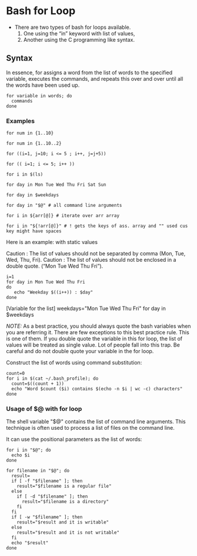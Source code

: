 # Bash for Loop
- There are two types of bash for loops available.
  1. One using the “in” keyword with list of values,
  2. Another using the C programming like syntax.

## Syntax
In essence, for assigns a word from the list of words to the specified variable,
executes the commands, and repeats this over and over until all the words have been used up.

```shell
for variable in words; do
  commands
done
```

### Examples
```shell
for num in {1..10}

for num in {1..10..2}

for ((i=1, j=10; i <= 5 ; i++, j=j+5))

for (( i=1; i <= 5; i++ ))

for i in $(ls)

for day in Mon Tue Wed Thu Fri Sat Sun

for day in $weekdays

for day in "$@" # all command line arguments

for i in ${arr[@]} # iterate over arr array

for i in "${!arr[@]}" # ! gets the keys of ass. array and "" used cus key might have spaces
```

Here is an example: with static values

Caution : The list of values should not be separated by comma (Mon, Tue, Wed, Thu, Fri).
Caution : The list of values should not be enclosed in a double quote. (“Mon Tue Wed Thu Fri”).

```shell
i=1
for day in Mon Tue Wed Thu Fri
do
   echo "Weekday $((i++)) : $day"
done
```

[Variable for the list]
weekdays="Mon Tue Wed Thu Fri"
for day in $weekdays

*NOTE:* As a best practice, you should always quote the bash variables when you are referring it.
There are few exceptions to this best practice rule. This is one of them.
If you double quote the variable in this for loop, the list of values will be treated as single value.
Lot of people fall into this trap. Be careful and do not double quote your variable in the for loop.

Construct the list of words using command substitution:

```shell
count=0
for i in $(cat ~/.bash_profile); do
  count=$((count + 1))
  echo "Word $count ($i) contains $(echo -n $i | wc -c) characters"
done
```

### Usage of $@ with for loop
The shell variable "$@" contains the list of command line arguments.
This technique is often used to process a list of files on the command line.

It can use the positional parameters as the list of words:

```shell
for i in "$@"; do
  echo $i
done
```

```shell
for filename in "$@"; do
  result=
  if [ -f "$filename" ]; then
    result="$filename is a regular file"
  else
    if [ -d "$filename" ]; then
      result="$filename is a directory"
    fi
  fi
  if [ -w "$filename" ]; then
    result="$result and it is writable"
  else
    result="$result and it is not writable"
  fi
  echo "$result"
done

```
